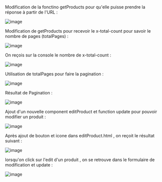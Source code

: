 Modification de la fonctino getProducts pour qu'elle puisse prendre la réponse à partir de l'URL :

![image](https://github.com/loubnabaroudi/BAROUDI_LOUBNA_JEE/assets/154988277/1fb82533-0131-41bb-a89d-a4a32091a1a9)

Modification de getProducts pour recevoir le x-total-count pour savoir le nombre de pages (totalPages) :

![image](https://github.com/loubnabaroudi/BAROUDI_LOUBNA_JEE/assets/154988277/8ed3d010-c8e1-455b-894d-0b0827154445)

On reçois sur la console le nombre de x-total-count :

![image](https://github.com/loubnabaroudi/BAROUDI_LOUBNA_JEE/assets/154988277/33ab7b8a-2b86-41bf-ba58-52b5ce31813d)

Utilisation de totalPages pour faire la pagination :

![image](https://github.com/loubnabaroudi/BAROUDI_LOUBNA_JEE/assets/154988277/876c7a25-2ae3-40a3-9859-4899d9cf51ef)

Résultat de Pagination :

![image](https://github.com/loubnabaroudi/BAROUDI_LOUBNA_JEE/assets/154988277/08d0d48f-9740-45bd-81d4-5a111488709d)

Ajout d'un nouvelle component editProduct et function update pour pouvoir modifier un produit :

![image](https://github.com/loubnabaroudi/BAROUDI_LOUBNA_JEE/assets/154988277/24ac5196-d827-4106-bbad-3f9ae55594fc)

Après ajout de bouton et icone dans editProduct.html , on reçoit le résultat suivant :

![image](https://github.com/loubnabaroudi/BAROUDI_LOUBNA_JEE/assets/154988277/423b8262-511c-4f62-b1fb-0f4b16f5d275)

lorsqu'on click sur l'edit d'un produit , on se retrouve dans le formulaire de modification et update :

![image](https://github.com/loubnabaroudi/BAROUDI_LOUBNA_JEE/assets/154988277/debbfcfd-f5e1-40de-b9d0-d85eaa04cd32)











